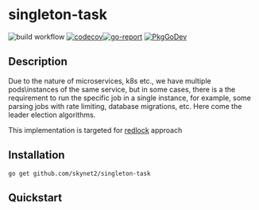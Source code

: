 # singleton-task

![build workflow](https://github.com/skynet2/singleton-task/actions/workflows/build.yaml/badge.svg?branch=master)
[![codecov](https://codecov.io/gh/skynet2/singleton-task/branch/master/graph/badge.svg?token=Y71ZQHTLKC)](https://codecov.io/gh/skynet2/singleton-task)[![go-report](https://goreportcard.com/badge/github.com/skynet2/singleton-task)](https://goreportcard.com/report/github.com/skynet2/singleton-task)
[![PkgGoDev](https://pkg.go.dev/badge/github.com/skynet2/singleton-task)](https://pkg.go.dev/github.com/skynet2/singleton-task?tab=doc)

## Description
Due to the nature of microservices, k8s etc., we have multiple pods\instances of the same service, but in some cases, there is a
the requirement to run the specific job in a single instance, for example, some parsing jobs with rate limiting, database migrations, etc.
Here come the leader election algorithms.

This implementation is targeted for [redlock](https://redis.io/docs/reference/patterns/distributed-locks/) approach
## Installation
```shell
go get github.com/skynet2/singleton-task
```

## Quickstart
